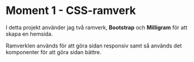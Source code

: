 # Moment 1 - CSS-ramverk

I detta projekt använder jag två ramverk, **Bootstrap** och **Milligram** för att skapa en hemsida. 

Ramverklen används för att göra sidan responsiv samt så används det komponenter för att göra sidan bättre.


